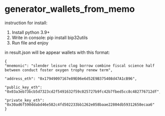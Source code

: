 # generator_wallets_from_memo
instruction for install:
  1. Install python 3.9+
  2. Write in console: pip install bip32utils
  3. Run file and enjoy

in result.json will be appear wallets with this format: 



    {    
    "mnemonic": "slender leisure clog borrow combine fiscal science half between conduct foster oxygen trophy renew term",
        
    "address_eth": "0x17949097167e89E06e6d52E9B375408d47A1cB96",
        
    "public_key_eth": "0x03a3eb73bcb5d7323cd2f5491632f59c025727b9fc42b7fbed5cc8c482776712df",
        
    "private_key_eth": "0x30ad6f590ddabd46e582c4fd502233bb1262e058baae22804db59312658ecaa6"
    }
